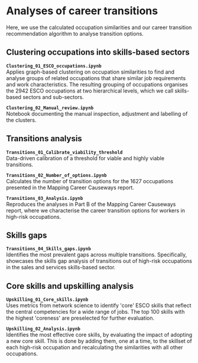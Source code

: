 # Analyses of career transitions

Here, we use the calculated occupation similarities and our career transition
recommendation algorithm to analyse transition options.

## Clustering occupations into skills-based sectors

**`Clustering_01_ESCO_occupations.ipynb`**  
Applies graph-based clustering on occupation similarities to find and analyse groups
of related occupations that share similar job requirements and work characteristics.
The resulting grouping of occupations organises the 2942 ESCO occupations at two hierarchical levels, which we call skills-based sectors and sub-sectors.

**`Clustering_02_Manual_review.ipynb`**  
Notebook documenting the manual inspection, adjustment and labelling of the clusters.

## Transitions analysis

**`Transitions_01_Calibrate_viability_threshold`**  
Data-driven calibration of a threshold for viable and highly viable transitions.

**`Transitions_02_Number_of_options.ipynb`**  
Calculates the number of transition options for the 1627 occupations presented
in the Mapping Career Causeways report.

**`Transitions_03_Analysis.ipynb`**  
Reproduces the analyses in Part B of the Mapping Career Causeways report,
where we characterise the career transition options for workers in high-risk occupations.

## Skills gaps

**`Transitions_04_Skills_gaps.ipynb`**  
Identifies the most prevalent gaps across multiple transitions. Specifically,
showcases the skills gap analysis of transitions out of high-risk occupations
in the sales and services skills-based sector.

## Core skills and upskilling analysis  

**`Upskilling_01_Core_skills.ipynb`**   
Uses metrics from network science to identify 'core' ESCO skills that reflect
the central competencies for a wide range of jobs. The top 100 skills with the
highest 'coreness' are preselected for further evaluation.

**`Upskilling_02_Analysis.ipynb`**  
Identifies the most effective core skills, by evaluating the impact of adopting
a new core skill. This is done by adding them, one at a time, to
the skillset of each high-risk occupation and recalculating the similarities with
all other occupations.

